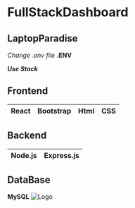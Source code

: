 # FullStackDashboard
## LaptopParadise

_Change .env file_ 
**.ENV**

***Use Stack***
## Frontend
|**React**| **Bootstrap**| **Html**| **CSS**|
|---------|--------------|---------|---------|



## Backend
|**Node.js**|**Express.js**|
|-----------|--------------|

## DataBase
 **MySQL**
![Logo](https://upload.wikimedia.org/wikipedia/labs/8/8e/Mysql_logo.png?20080127184102"MySQL")


